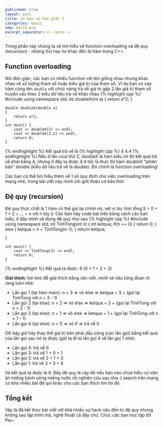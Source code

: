 ```yaml
---
published: true
layout: post
title: Cơ bản về hàm phần 3
categories: basic
img: bai14.png
excerpt_separator: <!--more-->
---
```

Trong phần này chúng ta sẽ tìm hiểu về function overloading và đệ quy (recursion) - những thứ hay ho khác đến từ hàm trong C++.
## Function overloading
Nói đơn giản, các bạn có nhiều function với tên giống nhau nhưng khác nhau vê số lượng tham số hoặc kiểu giá trị của tham số. Ví dụ bạn có các hàm cùng tên ``double`` với chức năng trả về giá trị gấp 2 lần giá trị tham số truyền vào theo 2 kiểu dữ liệu trả về khác nhau
{% highlight cpp %}
    #include <iostream>
    using namespace std;
    int doubleX(int a)
    {
    	return a*2;
    }
     
    double doubleX(double a)
    {
    	return a*2;
    }
    int main() {
    	cout << doubleX(2) << endl;
    	cout << doubleX(2.2) << endl;
    	return 0;
    }
{% endhighlight %}
Kết quả trả về là
{% highlight cpp %}
	4
	4.4
{% endhighlight %} 
Nếu ở lần cout thứ 2, doubleX là hàm kiểu int thì kết quả trả về phải bằng 4, nhưng ở đây ta được 4.4 tức là thực thi hàm doubleX "phiên bản" double (kiểu dữ liệu trả về là double). Đó chính là function overloading!

Các bạn có thể tìm hiểu thêm về 1 số quy định cho việc overloading trên mạng nhé, trong bài viết này mình chỉ giới thiệu cơ bản thôi.
## Đệ quy (recursion)
Đệ quy thực chất là 1 hàm có thể gọi lại chính nó, xét ví dụ: tính tổng S = 0 + 1 + 2 + ... + n với n tùy ý. Các bạn hãy code bài trên bằng cách các bạn hiểu, ở đây mình sẽ dùng đệ quy như sau
{% highlight cpp %}
    #include <iostream>
    using namespace std;
    int TinhTong(int n)
    {
    	int ketqua;
    	if(n == 0) {
    		return 0;
    	}
    	else
    	{
    		ketqua = n + TinhTong(n-1);
    	}
    	return ketqua;
     
    }
     
    int main() {
    	cout << TinhTong(3) << endl;
    	return 0;
    }
{% endhighlight %}
 Kết quả ta được: 6 (0 + 1 + 2 + 3)
  
**Giải thích:** hơi khó để giải thích bằng văn viết, mình sẽ nêu từng đoạn rõ ràng luôn nhé:
- Lần gọi 1 (tại hàm main): n = 3 => vô else => ketqua = 3 + (gọi lại TinhTong với n = 3 - 1)
- Lần gọi 2 (tại else): n = 2 => vô else => ketqua = 2  + (gọi lại TinhTong với n = 2 - 1)
- Lần gọi 3 (tại else): n = 1 => vô else => ketqua = 1 + (gọi lại TinhTong với n = 1 - 1)
- Lần gọi 4 (tại else): n = 0 => vô if => trả về 0

OK bây giờ hãy thay thế giá trị bên phải dấu cộng (các lần gọi) bằng kết quả của lần gọi sau nó ta được (giờ ta đi từ lần gọi 4 về lần gọi 1 nhé):
- Lần gọi 4: trả về 0
- Lần gọi 3: trả về 1 + 0 = 1
- Lần gọi 2: trả về 2 + 1 = 3
- Lần gọi 1: trả về 3 + 3 = 6

Và kết quả ta được là 6. Đấy đệ quy là vậy đó nếu bạn nào chưa hiểu cứ việc ăn miếng bánh uống miếng nước rồi nghiên cứu sau nha :) search trên mạng có khá nhiều bài đệ qui khác cho các bạn thích tìm tòi đó.
## Tổng kết
Vậy là đã kết thúc bài viết với khá nhiều sự hack não đến từ đệ quy nhưng không sao lập trình mà, nghệ thuật cả đấy chứ. Chúc các bạn học tập tốt Pie~
